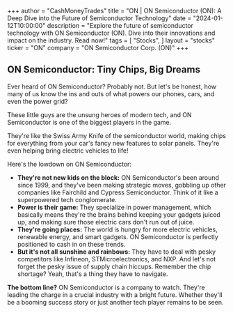 +++
author = "CashMoneyTrades"
title = "ON |  ON Semiconductor (ON):  A Deep Dive into the Future of Semiconductor Technology"
date = "2024-01-12T10:00:00"
description = "Explore the future of semiconductor technology with ON Semiconductor (ON). Dive into their innovations and impact on the industry. Read now!"
tags = [
"Stocks",
]
layout = "stocks"
ticker = "ON"
company = "ON Semiconductor Corp. (ON)"
+++
        


## ON Semiconductor: Tiny Chips, Big Dreams

Ever heard of ON Semiconductor? Probably not. But let's be honest, how many of us know the ins and outs of what powers our phones, cars, and even the power grid? 

These little guys are the unsung heroes of modern tech, and ON Semiconductor is one of the biggest players in the game. 

They're like the Swiss Army Knife of the semiconductor world, making chips for everything from your car's fancy new features to solar panels. They're even helping bring electric vehicles to life!

Here's the lowdown on ON Semiconductor: 

* **They're not new kids on the block:**  ON Semiconductor's been around since 1999, and they've been making strategic moves, gobbling up other companies like Fairchild and Cypress Semiconductor. Think of it like a superpowered tech conglomerate.
* **Power is their game:** They specialize in power management, which basically means they're the brains behind keeping your gadgets juiced up, and making sure those electric cars don't run out of juice.  
* **They're going places:**  The world is hungry for more electric vehicles, renewable energy, and smart gadgets.  ON Semiconductor is perfectly positioned to cash in on these trends.
* **But it's not all sunshine and rainbows:**  They have to deal with pesky competitors like Infineon, STMicroelectronics, and NXP.  And let's not forget the pesky issue of supply chain hiccups. Remember the chip shortage? Yeah, that's a thing they have to navigate. 

 **The bottom line?** ON Semiconductor is a company to watch. They're leading the charge in a crucial industry with a bright future. Whether they'll be a booming success story or just another tech player remains to be seen. 

        